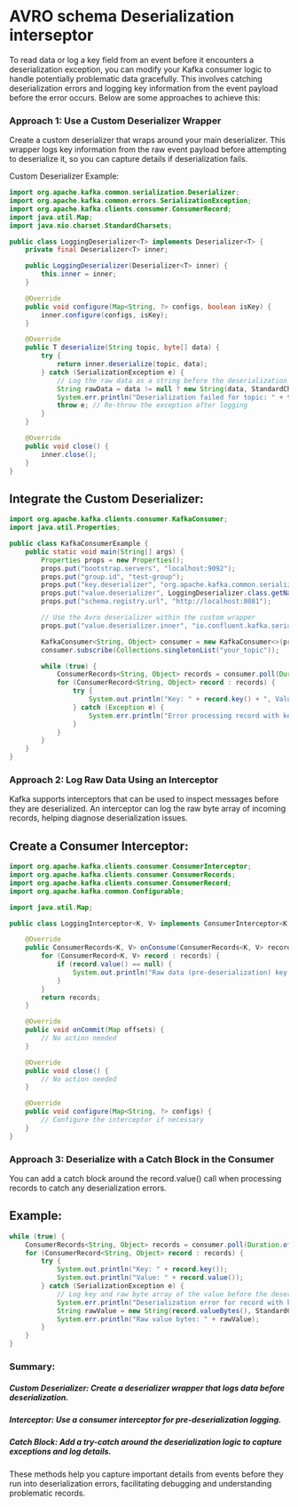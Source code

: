 # AVRO schema Deserialization interseptor

To read data or log a key field from an event before it encounters a deserialization exception, you can modify your Kafka consumer logic to handle potentially problematic data gracefully. This involves catching deserialization errors and logging key information from the event payload before the error occurs. Below are some approaches to achieve this:

### Approach 1: Use a Custom Deserializer Wrapper
Create a custom deserializer that wraps around your main deserializer. This wrapper logs key information from the raw event payload before attempting to deserialize it, so you can capture details if deserialization fails.

Custom Deserializer Example:

```java
import org.apache.kafka.common.serialization.Deserializer;
import org.apache.kafka.common.errors.SerializationException;
import org.apache.kafka.clients.consumer.ConsumerRecord;
import java.util.Map;
import java.nio.charset.StandardCharsets;

public class LoggingDeserializer<T> implements Deserializer<T> {
    private final Deserializer<T> inner;

    public LoggingDeserializer(Deserializer<T> inner) {
        this.inner = inner;
    }

    @Override
    public void configure(Map<String, ?> configs, boolean isKey) {
        inner.configure(configs, isKey);
    }

    @Override
    public T deserialize(String topic, byte[] data) {
        try {
            return inner.deserialize(topic, data);
        } catch (SerializationException e) {
            // Log the raw data as a string before the deserialization exception
            String rawData = data != null ? new String(data, StandardCharsets.UTF_8) : "null";
            System.err.println("Deserialization failed for topic: " + topic + ". Raw data: " + rawData);
            throw e; // Re-throw the exception after logging
        }
    }

    @Override
    public void close() {
        inner.close();
    }
}
```

## Integrate the Custom Deserializer:

```java
import org.apache.kafka.clients.consumer.KafkaConsumer;
import java.util.Properties;

public class KafkaConsumerExample {
    public static void main(String[] args) {
        Properties props = new Properties();
        props.put("bootstrap.servers", "localhost:9092");
        props.put("group.id", "test-group");
        props.put("key.deserializer", "org.apache.kafka.common.serialization.StringDeserializer");
        props.put("value.deserializer", LoggingDeserializer.class.getName());
        props.put("schema.registry.url", "http://localhost:8081");

        // Use the Avro deserializer within the custom wrapper
        props.put("value.deserializer.inner", "io.confluent.kafka.serializers.KafkaAvroDeserializer");

        KafkaConsumer<String, Object> consumer = new KafkaConsumer<>(props);
        consumer.subscribe(Collections.singletonList("your_topic"));

        while (true) {
            ConsumerRecords<String, Object> records = consumer.poll(Duration.ofMillis(100));
            for (ConsumerRecord<String, Object> record : records) {
                try {
                    System.out.println("Key: " + record.key() + ", Value: " + record.value());
                } catch (Exception e) {
                    System.err.println("Error processing record with key: " + record.key());
                }
            }
        }
    }
}

```

### Approach 2: Log Raw Data Using an Interceptor
Kafka supports interceptors that can be used to inspect messages before they are deserialized. An interceptor can log the raw byte array of incoming records, helping diagnose deserialization issues.

## Create a Consumer Interceptor:

```java
import org.apache.kafka.clients.consumer.ConsumerInterceptor;
import org.apache.kafka.clients.consumer.ConsumerRecords;
import org.apache.kafka.clients.consumer.ConsumerRecord;
import org.apache.kafka.common.Configurable;

import java.util.Map;

public class LoggingInterceptor<K, V> implements ConsumerInterceptor<K, V>, Configurable {

    @Override
    public ConsumerRecords<K, V> onConsume(ConsumerRecords<K, V> records) {
        for (ConsumerRecord<K, V> record : records) {
            if (record.value() == null) {
                System.out.println("Raw data (pre-deserialization) key: " + record.key());
            }
        }
        return records;
    }

    @Override
    public void onCommit(Map offsets) {
        // No action needed
    }

    @Override
    public void close() {
        // No action needed
    }

    @Override
    public void configure(Map<String, ?> configs) {
        // Configure the interceptor if necessary
    }
}

```

### Approach 3: Deserialize with a Catch Block in the Consumer
You can add a catch block around the record.value() call when processing records to catch any deserialization errors.

## Example:

```java
while (true) {
    ConsumerRecords<String, Object> records = consumer.poll(Duration.ofMillis(100));
    for (ConsumerRecord<String, Object> record : records) {
        try {
            System.out.println("Key: " + record.key());
            System.out.println("Value: " + record.value());
        } catch (SerializationException e) {
            // Log key and raw byte array of the value before the deserialization failed
            System.err.println("Deserialization error for record with key: " + record.key());
            String rawValue = new String(record.valueBytes(), StandardCharsets.UTF_8);
            System.err.println("Raw value bytes: " + rawValue);
        }
    }
}

```

### Summary:
##### Custom Deserializer: Create a deserializer wrapper that logs data before deserialization.
##### Interceptor:  Use a consumer interceptor for pre-deserialization logging.
##### Catch Block:  Add a try-catch around the deserialization logic to capture exceptions and log details.

These methods help you capture important details from events before they run into deserialization errors, facilitating debugging and understanding problematic records.
